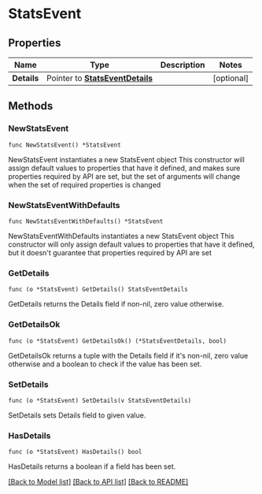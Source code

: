 # StatsEvent

## Properties

Name | Type | Description | Notes
------------ | ------------- | ------------- | -------------
**Details** | Pointer to [**StatsEventDetails**](StatsEventDetails.md) |  | [optional] 

## Methods

### NewStatsEvent

`func NewStatsEvent() *StatsEvent`

NewStatsEvent instantiates a new StatsEvent object
This constructor will assign default values to properties that have it defined,
and makes sure properties required by API are set, but the set of arguments
will change when the set of required properties is changed

### NewStatsEventWithDefaults

`func NewStatsEventWithDefaults() *StatsEvent`

NewStatsEventWithDefaults instantiates a new StatsEvent object
This constructor will only assign default values to properties that have it defined,
but it doesn't guarantee that properties required by API are set

### GetDetails

`func (o *StatsEvent) GetDetails() StatsEventDetails`

GetDetails returns the Details field if non-nil, zero value otherwise.

### GetDetailsOk

`func (o *StatsEvent) GetDetailsOk() (*StatsEventDetails, bool)`

GetDetailsOk returns a tuple with the Details field if it's non-nil, zero value otherwise
and a boolean to check if the value has been set.

### SetDetails

`func (o *StatsEvent) SetDetails(v StatsEventDetails)`

SetDetails sets Details field to given value.

### HasDetails

`func (o *StatsEvent) HasDetails() bool`

HasDetails returns a boolean if a field has been set.


[[Back to Model list]](../README.md#documentation-for-models) [[Back to API list]](../README.md#documentation-for-api-endpoints) [[Back to README]](../README.md)


